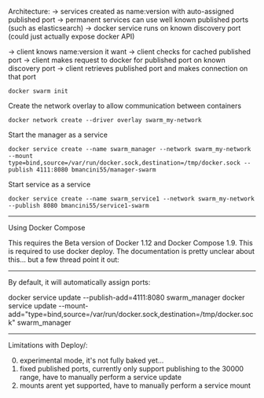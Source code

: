 Architecture:
  -> services created as name:version with auto-assigned published port
  -> permanent services can use well known published ports (such as elasticsearch)
  -> docker service runs on known discovery port (could just actually expose docker API)

  -> client knows name:version it want
  -> client checks for cached published port
  -> client makes request to docker for published port on known discovery port
  -> client retrieves published port and makes connection on that port


```
docker swarm init
```


Create the network overlay to allow communication between containers
```
docker network create --driver overlay swarm_my-network
```


Start the manager as a service
```
docker service create --name swarm_manager --network swarm_my-network --mount type=bind,source=/var/run/docker.sock,destination=/tmp/docker.sock --publish 4111:8080 bmancini55/manager-swarm
```


Start service as a service
```
docker service create --name swarm_service1 --network swarm_my-network --publish 8080 bmancini55/service1-swarm
```

-------------

Using Docker Compose

This requires the Beta version of Docker 1.12 and Docker Compose 1.9.  This is required to use docker deploy.  The documentation is pretty unclear about this... but a few thread point it out:



-------------

By default, it will automatically assign ports:

docker service update --publish-add=4111:8080 swarm_manager
docker service update --mount-add="type=bind,source=/var/run/docker.sock,destination=/tmp/docker.sock" swarm_manager

-------------


Limitations with Deploy/:

0. experimental mode, it's not fully baked yet...
1. fixed published ports, currently only support publishing to the 30000 range, have to manually perform a service update
2. mounts arent yet supported, have to manually perform a service mount